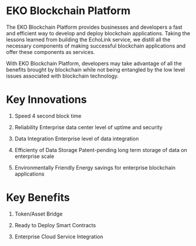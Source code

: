 # EKO Blockchain Platform

The EKO Blockchain Platform provides businesses and developers a fast and efficient way to develop and deploy blockchain applications. Taking the lessons learned from building the EchoLink service, we distill all the necessary components of making successful blockchain applications and offer these components as services.

With EKO Blockchain Platform, developers may take advantage of all the benefits brought by blockchain while not being entangled by the low level issues associated with blockchain technology.

# Key Innovations

1. Speed
   4 second block time
   
2. Reliability
   Enterprise data center level of uptime and security
   
3. Data Integration
   Enterprise level of data integration
   
4. Efficienty of Data Storage
   Patent-pending long term storage of data on enterprise scale
   
5. Environmentally Friendly
   Energy savings for enterprise blockchain applications
   
# Key Benefits

1. Token/Asset Bridge

2. Ready to Deploy Smart Contracts

3. Enterprise Cloud Service Integration 





   
